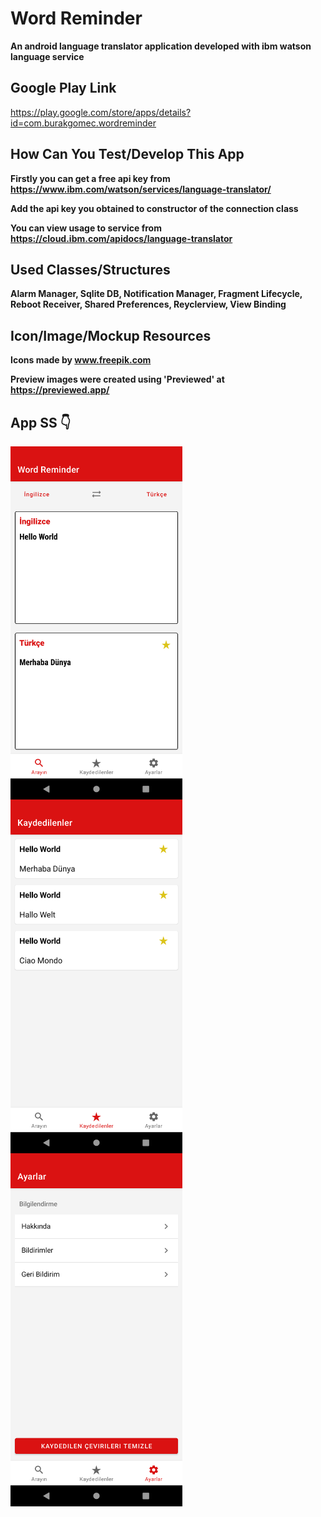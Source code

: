 # Word Reminder
**An android language translator application developed with ibm watson language service**

## Google Play Link
https://play.google.com/store/apps/details?id=com.burakgomec.wordreminder

## How Can You Test/Develop This App
**Firstly you can get a free api key from https://www.ibm.com/watson/services/language-translator/**

**Add the api key you obtained to constructor of the connection class**

**You can view usage to service from https://cloud.ibm.com/apidocs/language-translator**

## Used Classes/Structures
**Alarm Manager, Sqlite DB, Notification Manager, Fragment Lifecycle, Reboot Receiver, Shared Preferences, Reyclerview, View Binding**


## Icon/Image/Mockup Resources
**Icons made by www.freepik.com**

**Preview images were created using 'Previewed' at https://previewed.app/**

## App SS  :point_down:
<a href="url"><img src="https://github.com/BurakGomec/Word_Reminder/blob/main/ss1.png" width="275" align="left"></a>
<a href="url"><img src="https://github.com/BurakGomec/Word_Reminder/blob/main/ss2.png" width="275" align="left"></a>
<a href="url"><img src="https://github.com/BurakGomec/Word_Reminder/blob/main/ss3.png" width="275" align="left"></a>
